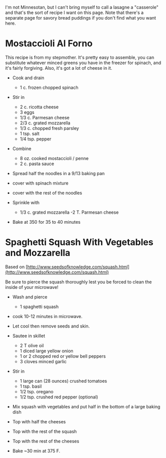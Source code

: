 I'm not Minnesotan, but I can't bring myself to call a lasagne a "casserole" and that's the sort of recipe I want on this page.
Note that there's a separate page for savory bread puddings if you don't find what you want here.

# Mostaccioli Al Forno

This recipe is from my stepmother. It's pretty easy to assemble, you can substitute whatever minced greens you have in the
freezer for spinach, and it's fairly forgiving. Also, it's got a lot of cheese in it.

- Cook and drain
  - 1 c. frozen chopped spinach

- Stir in
  - 2 c. ricotta cheese
  - 3 eggs
  - 1/3 c. Parmesan cheese
  - 2/3 c. grated mozzarella
  - 1/3 c. chopped fresh parsley
  - 1 tsp. salt
  - 1/4 tsp. pepper

- Combine
  - 8 oz. cooked mostaccioli / penne
  - 2 c. pasta sauce

- Spread half the noodles in a 9/13 baking pan
- cover with spinach mixture
- cover with the rest of the noodles

- Sprinkle with
  - 1/3 c. grated mozzarella
   -2 T. Parmesan cheese

- Bake at 350 for 35 to 40 minutes

# Spaghetti Squash With Vegetables and Mozzarella

Based on [http://www.seedsofknowledge.com/squash.html](http://www.seedsofknowledge.com/squash.html)

Be sure to pierce the squash thoroughly lest you be forced to clean the inside of your microwave!

- Wash and pierce 
  - 1 spaghetti squash 
- cook 10-12 minutes in microwave.
- Let cool then remove seeds and skin.

- Sautee in skillet
  - 2 T olive oil
  - 1 diced large yellow onion
  - 1 or 2 chopped red or yellow bell peppers
  - 3 cloves minced garlic
 
- Stir in
  - 1 large can (28 ounces) crushed tomatoes
  - 1 tsp. basil
  - 1/2 tsp. oregano
  - 1/2 tsp. crushed red pepper (optional)

- Mix squash with vegetables and put half in the bottom of a large baking dish
- Top with half the cheeses
- Top with the rest of the squash
- Top with the rest of the cheeses

- Bake ~30 min at 375 F.
